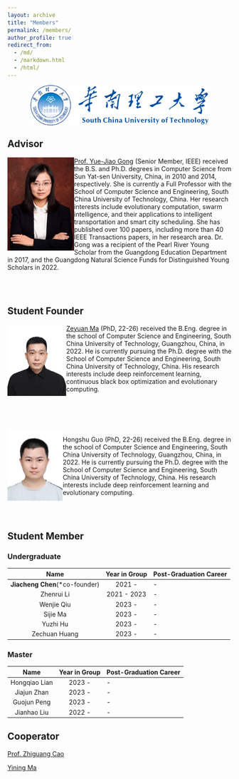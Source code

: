 ```yaml
---
layout: archive
title: "Members"
permalink: /members/
author_profile: true
redirect_from: 
  - /md/
  - /markdown.html
  - /html/
---
```


<div  align="center">    
<img src="/images/scut.jpg" width = "400" alt="scut" align=center />
</div>

## Advisor

<div  align="left">  
<img src="/images/gyj.jpg" width = "150" alt="gyj" align="left"/>
</div>

[Prof. Yue-Jiao Gong](https://scholar.google.com/citations?user=Mi0Zu3IAAAAJ&hl=zh-CN) (Senior Member, IEEE) received the B.S. and Ph.D. degrees in Computer Science from Sun Yat-sen University, China, in 2010 and 2014, respectively. She is currently a Full Professor with the School of Computer Science and Engineering, South China University of Technology, China. Her research interests include evolutionary computation, swarm intelligence, and their applications to intelligent transportation and smart city scheduling. She has published over 100 papers, including more than 40 IEEE Transactions papers, in her research area. Dr. Gong was a recipient of the Pearl River Young Scholar from the Guangdong Education Department in 2017, and the Guangdong Natural Science Funds for Distinguished Young Scholars in 2022. 

<br>
<br>

## Student Founder

<img src="/images/mzy_photo.jpg" height = "160" alt="mzy" align="left"/>

[Zeyuan Ma](https://scholar.google.com/citations?user=Jcy8wPgAAAAJ&hl=zh-CN) (PhD, 22-26) received the B.Eng. degree in the school of Computer Science and Engineering, South China University of Technology, Guangzhou, China, in 2022. He is currently pursuing the Ph.D. degree with the School of Computer Science and Engineering, South China University of Technology, China. His research interests include deep reinforcement learning, continuous black box optimization and evolutionary computing.

<br>
<br>
<br>
<br>

<img src="/images/ghs.jpg" height = "160" alt="ghs" align="left"/>

Hongshu Guo (PhD, 22-26) received the B.Eng. degree in the school of Computer Science and Engineering, South China University of Technology, Guangzhou, China, in 2022. He is currently pursuing the Ph.D. degree with the School of Computer Science and Engineering, South China University of Technology, China. His research interests include deep reinforcement learning and evolutionary computing.

<br>
<br>

## Student Member
### Undergraduate

| Name | Year in Group | Post-Graduation Career |
|:--------:|:--------:|:--------|
| **Jiacheng Chen**(\*co-founder) | 2021 -      | - |
| Zhenrui Li    | 2021 - 2023 | - |
| Wenjie Qiu    | 2023 -      | - |
| Sijie Ma    | 2023 -      | - |
| Yuzhi Hu    | 2023 -      | - |
| Zechuan Huang    | 2023 -      | - |

### Master

| Name | Year in Group | Post-Graduation Career |
|:---:|:---:|:---|
| Hongqiao Lian | 2023 -      | - |
| Jiajun Zhan   | 2023 -      | - |
| Guojun Peng   | 2023 -      | - |
| Jianhao Liu   | 2022 -      | - |

## Cooperator

[Prof. Zhiguang Cao](https://scholar.google.com/citations?user=2R-cOkYAAAAJ&hl=en)

[Yining Ma](https://scholar.google.com/citations?user=4_VyBTsAAAAJ&hl=en&oi=ao)
